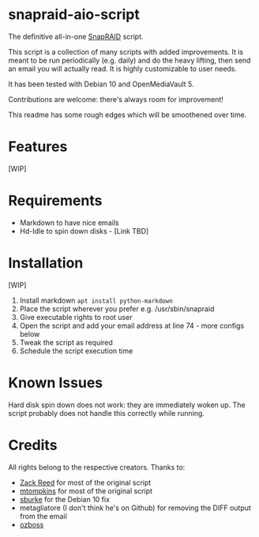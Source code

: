 # snapraid-aio-script
The definitive all-in-one [SnapRAID](https://github.com/amadvance/snapraid) script.

This script is a collection of many scripts with added improvements.
It is meant to be run periodically (e.g. daily) and do the heavy lifting, then send an email you will actually read.
It is highly customizable to user needs.

It has been tested with Debian 10 and OpenMediaVault 5.

Contributions are welcome: there's always room for improvement!

This readme has some rough edges which will be smoothened over time.

# Features
[WIP]

# Requirements
- Markdown to have nice emails
- Hd-Idle to spin down disks - [Link TBD]

# Installation
[WIP]
1. Install markdown `apt install python-markdown`
2. Place the script wherever you prefer e.g. /usr/sbin/snapraid 
3. Give executable rights to root user
3. Open the script and add your email address at line 74 - more configs below
4. Tweak the script as required
5. Schedule the script execution time

# Known Issues
Hard disk spin down does not work: they are immediately woken up. The script probably does not handle this correctly while running.

# Credits
All rights belong to the respective creators. 
Thanks to:
- [Zack Reed](https://zackreed.me/snapraid-split-parity-sync-script/) for most of the original script
- [mtompkins](https://gist.github.com/mtompkins/91cf0b8be36064c237da3f39ff5cc49d) for most of the original script
- [sburke](https://zackreed.me/snapraid-split-parity-sync-script/#comment-300) for the Debian 10 fix
- metagliatore (I don't think he's on Github) for removing the DIFF output from the email
- [ozboss](https://forum.openmediavault.org/wsc/index.php?user/27331-ozboss/)
